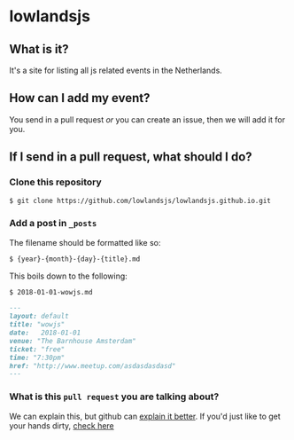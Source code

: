 # lowlandsjs

## What is it?

It's a site for listing all js related events in the Netherlands.

## How can I add my event?

You send in a pull request _or_ you can create an issue,
then we will add it for you.

## If I send in a pull request, what should I do?

### Clone this repository

```bash
$ git clone https://github.com/lowlandsjs/lowlandsjs.github.io.git
```

### Add a post in `_posts`

The filename should be formatted like so:

```bash
$ {year}-{month}-{day}-{title}.md
```

This boils down to the following:

```bash
$ 2018-01-01-wowjs.md
```


```md
---
layout: default
title: "wowjs"
date:   2018-01-01
venue: "The Barnhouse Amsterdam"
ticket: "free"
time: "7:30pm"
href: "http://www.meetup.com/asdasdasdasd"
---

```


### What is this `pull request` you are talking about?

We can explain this, but github can [explain it better](https://help.github.com/articles/using-pull-requests/).
If you'd just like to get your hands dirty, [check here](https://help.github.com/articles/creating-a-pull-request/)
